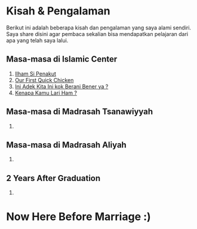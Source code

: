 # Kisah & Pengalaman

Berikut ini adalah beberapa kisah dan pengalaman yang saya alami sendiri. Saya share disini agar pembaca sekalian bisa mendapatkan pelajaran dari apa yang telah saya lalui.

## Masa-masa di Islamic Center
1. [Ilham Si Penakut](#)
2. [Our First Quick Chicken](#)
3. [Ini Adek Kita Ini kok Berani Bener ya ?](#)
4. [Kenapa Kamu Lari Ham ?](#)

## Masa-masa di Madrasah Tsanawiyyah
1.

## Masa-masa di Madrasah Aliyah
1.

## 2 Years After Graduation
1.

# Now Here Before Marriage :)
